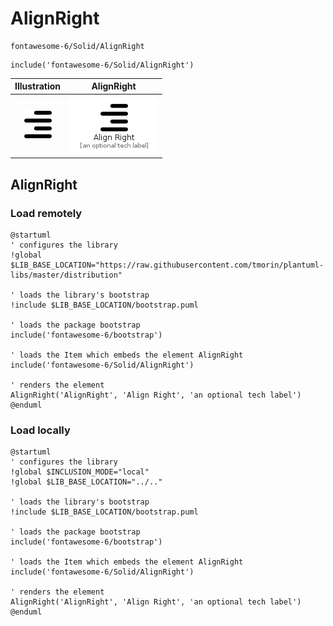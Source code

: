 # AlignRight


```text
fontawesome-6/Solid/AlignRight
```

```text
include('fontawesome-6/Solid/AlignRight')
```



| Illustration | AlignRight |
| :---: | :---: |
| ![illustration for Illustration](../../fontawesome-6/Solid/AlignRight.png) | ![illustration for AlignRight](../../fontawesome-6/Solid/AlignRight.Local.png) |




## AlignRight

### Load remotely
```plantuml
@startuml
' configures the library
!global $LIB_BASE_LOCATION="https://raw.githubusercontent.com/tmorin/plantuml-libs/master/distribution"

' loads the library's bootstrap
!include $LIB_BASE_LOCATION/bootstrap.puml

' loads the package bootstrap
include('fontawesome-6/bootstrap')

' loads the Item which embeds the element AlignRight
include('fontawesome-6/Solid/AlignRight')

' renders the element
AlignRight('AlignRight', 'Align Right', 'an optional tech label')
@enduml
```

### Load locally
```plantuml
@startuml
' configures the library
!global $INCLUSION_MODE="local"
!global $LIB_BASE_LOCATION="../.."

' loads the library's bootstrap
!include $LIB_BASE_LOCATION/bootstrap.puml

' loads the package bootstrap
include('fontawesome-6/bootstrap')

' loads the Item which embeds the element AlignRight
include('fontawesome-6/Solid/AlignRight')

' renders the element
AlignRight('AlignRight', 'Align Right', 'an optional tech label')
@enduml
```

